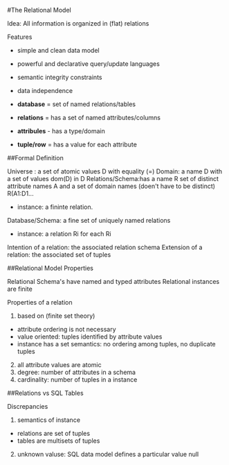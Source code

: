 #The Relational Model

Idea: All information is organized in (flat) relations

Features
* simple and clean data model
* powerful and declarative query/update languages
* semantic integrity constraints
* data independence


* **database** = set of named relations/tables
* **relations** = has a set of named attributes/columns
* **attribules** - has a type/domain
* **tuple/row** = has a value for each attribute
 
##Formal Definition

Universe : a set of atomic values D with equality (=)
Domain: a name D with a set of values dom(D) in D
Relations/Schema:has a name R set of distinct attribute names A and a set of domain names (doen't have to be distinct) R(A1:D1...
- instance: a fininte relation.

Database/Schema: a fine set of uniquely named relations
- instance: a relation Ri for each Ri

Intention of a relation: the associated relation schema
Extension of a relation: the associated set of tuples

##Relational Model Properties

Relational Schema's have named and typed attributes
Relational instances are finite

Properties of a relation
1. based on (finite set theory) 
  - attribute ordering is not necessary
  - value oriented: tuples identified by attribute values
  - instance has a set semantics: no ordering among tuples, no duplicate tuples
2. all attribute values are atomic
3. degree: number of attributes in a schema
4. cardinality: number of tuples in a instance

##Relations vs SQL Tables

Discrepancies
1. semantics of instance
- relations are set of tuples
- tables are multisets of tuples
2. unknown valuse: SQL data model defines a particular value null
